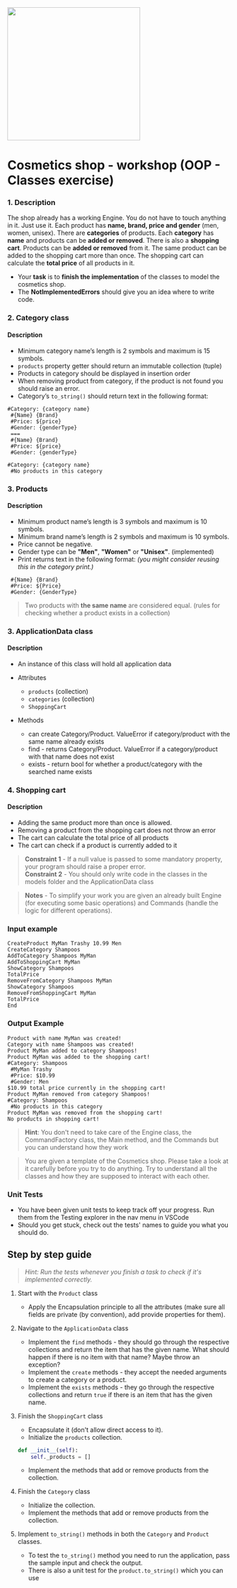 <img src="https://i.imgur.com/yqIN5FX.png" width="300px" />

# Cosmetics shop - workshop (OOP - Classes exercise)

### 1. Description
The shop already has a working Engine. You do not have to touch anything in it. Just use it.
Each product has **name, brand, price and gender** (men, women, unisex).
There are **categories** of products. Each **category** has **name** and products can be **added or removed**. There is also a **shopping cart**. Products can be **added or removed** from it. The same product can be added to the shopping cart more than once. The shopping cart can calculate the **total price** of all products in it.
- Your **task** is to **finish the implementation** of the classes to model the cosmetics shop.
- The **NotImplementedErrors** should give you an idea where to write code.

### 2. Category class
#### Description
- Minimum category name’s length is 2 symbols and maximum is 15 symbols.
- `products` property getter should return an immutable collection (tuple)
- Products in category should be displayed in insertion order
- When removing product from category, if the product is not found you should raise an error.
- Category’s `to_string()` should return text in the following format:

```
#Category: {category name}
 #{Name} {Brand}
 #Price: ${price}
 #Gender: {genderType}
 ===
 #{Name} {Brand}
 #Price: ${price}
 #Gender: {genderType}
```

```
#Category: {category name}
 #No products in this category
```

### 3. Products
#### Description
- Minimum product name’s length is 3 symbols and maximum is 10 symbols.
- Minimum brand name’s length is 2 symbols and maximum is 10 symbols.
- Price cannot be negative.
- Gender type can be **"Men"**, **"Women"** or **"Unisex"**. (implemented)
- Print returns text in the following format: _(you might consider reusing this in the category print.)_
```
 #{Name} {Brand}
 #Price: ${Price}
 #Gender: {GenderType}
```
> Two products with **the same name** are considered equal. (rules for checking whether a product exists in a collection)

### 3. ApplicationData class
#### Description
- An instance of this class will hold all application data
- Attributes 
   - `products` (collection) 
   - `categories` (collection)
   -  `ShoppingCart`

- Methods
    - can create Category/Product. ValueError if category/product with the same name already exists
    - find - returns Category/Product. ValueError if a category/product with that name does not exist
    - exists - return bool for whether a product/category with the searched name exists

 

### 4. Shopping cart
#### Description
- Adding the same product more than once is allowed.
- Removing a product from the shopping cart does not throw an error
- The cart can calculate the total price of all products
- The cart can check if a product is currently added to it

> **Constraint 1** - If a null value is passed to some mandatory property, your program should raise a proper error.  
> **Constraint 2** - You should only write code in the classes in the models folder and the ApplicationData class

> **Notes** - To simplify your work you are given an already built Engine (for executing some basic operations) and Commands (handle the logic for different operations).

### Input example

```
CreateProduct MyMan Trashy 10.99 Men
CreateCategory Shampoos
AddToCategory Shampoos MyMan
AddToShoppingCart MyMan
ShowCategory Shampoos 
TotalPrice
RemoveFromCategory Shampoos MyMan
ShowCategory Shampoos
RemoveFromShoppingCart MyMan
TotalPrice
End
```

### Output Example

```
Product with name MyMan was created!
Category with name Shampoos was created!
Product MyMan added to category Shampoos!
Product MyMan was added to the shopping cart!
#Category: Shampoos
 #MyMan Trashy
 #Price: $10.99
 #Gender: Men
$10.99 total price currently in the shopping cart!
Product MyMan removed from category Shampoos!
#Category: Shampoos
 #No products in this category
Product MyMan was removed from the shopping cart!
No products in shopping cart!
```

> **Hint**: You don't need to take care of the Engine class, the CommandFactory class, the Main method, and the Commands but you can understand how they work

>You are given a template of the Cosmetics shop. Please take a look at it carefully before you try to do anything. Try to understand all the classes and how they are supposed to interact with each other.

### Unit Tests

- You have been given unit tests to keep track off your progress. Run them from the Testing explorer in the nav menu in VSCode
- Should you get stuck, check out the tests' names to guide you what you should do.

## Step by step guide

> *Hint: Run the tests whenever you finish a task to check if it's implemented correctly.*

1. Start with the `Product` class
   - Apply the Encapsulation principle to all the attributes (make sure all fields are private (by convention), add provide properties for them).

1. Navigate to the `ApplicationData` class

    - Implement the `find` methods - they should go through the respective collections and return the item that has the given name. What should happen if there is no item with that name? Maybe throw an exception?
    - Implement the `create` methods - they accept the needed arguments to create a category or a product.
    - Implement the `exists` methods - they go through the respective collections and return `true` if there is an item that has the given name.

1. Finish the `ShoppingCart` class

    - Encapsulate it (don't allow direct access to it).
    - Initialize the `products` collection.

    ```python
    def __init__(self):
        self._products = []
    ```

    - Implement the methods that add or remove products from the collection.

1. Finish the `Category` class

   - Initialize the collection.
   - Implement the methods that add or remove products from the collection.

1. Implement `to_string()` methods in both the `Category` and `Product` classes.

   - To test the `to_string()` method you need to run the application, pass the sample input and check the output.
   - There is also a unit test for the `product.to_string()` which you can use

